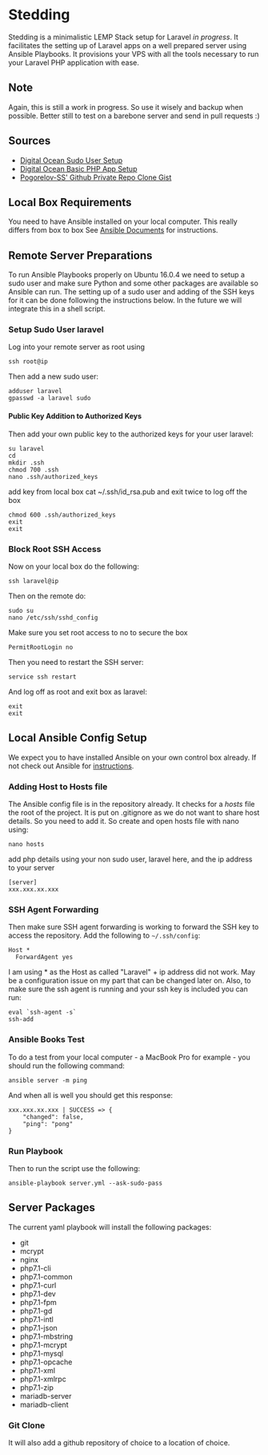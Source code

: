 # Stedding
Stedding is a minimalistic LEMP Stack setup for Laravel *in progress*. It facilitates the setting up of Laravel apps on a well prepared server using Ansible Playbooks. It provisions your VPS with all the tools necessary to run your Laravel PHP application with ease.

## Note
Again, this is still a work in progress. So use it wisely and backup when possible. Better still to test on a barebone server and send in pull requests :)

## Sources
* [Digital Ocean Sudo User Setup](https://www.digitalocean.com/community/tutorials/initial-server-setup-with-ubuntu-14-04)
* [Digital Ocean Basic PHP App Setup](https://www.digitalocean.com/community/tutorials/how-to-deploy-a-basic-php-application-using-ansible-on-ubuntu-14-04)
* [Pogorelov-SS' Github Private Repo Clone Gist](https://gist.github.com/pogorelov-ss/41893e17c7c4776d4d57)

## Local Box Requirements
You need to have Ansible installed on your local computer. This really differs from box to box See [Ansible Documents](http://docs.ansible.com/ansible/intro_installation.html) for instructions. 

## Remote Server Preparations
To run Ansible Playbooks properly on Ubuntu 16.0.4 we need to setup a sudo user and make sure Python and some other packages are available so Ansible can run. The setting up of a sudo user and adding of the SSH keys for it can be done following the instructions below. In the future we will integrate this in a shell script.

### Setup Sudo User laravel
Log into your remote server as root using
````
ssh root@ip
````
Then add a new sudo user:
````
adduser laravel
gpasswd -a laravel sudo
````
#### Public Key Addition to Authorized Keys
Then add your own public key to the authorized keys for your user laravel:
````
su laravel
cd
mkdir .ssh
chmod 700 .ssh
nano .ssh/authorized_keys
`````
add key from local box cat ~/.ssh/id_rsa.pub and exit twice to log off the box
````
chmod 600 .ssh/authorized_keys
exit
exit
````
### Block Root SSH Access
Now on your local box do the following:
````
ssh laravel@ip
````
Then on the remote do:
````
sudo su
nano /etc/ssh/sshd_config
````
Make sure you set root access to no to secure the box
````
PermitRootLogin no
````
Then you need to restart the SSH server:
````
service ssh restart
````
And log off as root and exit box as laravel:
````
exit
exit
````
## Local Ansible Config Setup

We expect you to have installed Ansible on your own control box already. If not check out Ansible for [instructions](http://docs.ansible.com/ansible/intro_installation.html). 
### Adding Host to Hosts file
The Ansible config file is in the repository already. It checks for a *hosts* file the root of the project. It is put on .gitignore as we do not want to share host details. So you need to add it.
So create and open hosts file with nano using:
````
nano hosts
````
add php details using your non sudo user, laravel here, and the ip address to your server
````
[server]
xxx.xxx.xx.xxx
````
### SSH Agent Forwarding
Then make sure SSH agent forwarding is working to forward the SSH key to access the repository. Add the following to `~/.ssh/config`:
````
Host *
  ForwardAgent yes
````
I am using * as the Host as called "Laravel" + ip address did not work. May be a configuration issue on my part that can be changed later on. Also, to make sure the ssh agent is running and your ssh key is included you can run:
````
eval `ssh-agent -s`
ssh-add
`````
### Ansible Books Test
To do a test from your local computer - a MacBook Pro for example - you should run the following command:
````
ansible server -m ping
````
And when all is well you should get this response:
````
xxx.xxx.xx.xxx | SUCCESS => {
    "changed": false, 
    "ping": "pong"
}
````

### Run Playbook
Then to run the script use the following:
````
ansible-playbook server.yml --ask-sudo-pass
````
## Server Packages
The current yaml playbook will install the following packages:

* git
* mcrypt
* nginx
* php7.1-cli
* php7.1-common
* php7.1-curl
* php7.1-dev
* php7.1-fpm
* php7.1-gd
* php7.1-intl
* php7.1-json
* php7.1-mbstring
* php7.1-mcrypt
* php7.1-mysql
* php7.1-opcache
* php7.1-xml
* php7.1-xmlrpc
* php7.1-zip
* mariadb-server
* mariadb-client

### Git Clone
It will also add a github repository of choice to a location of choice.